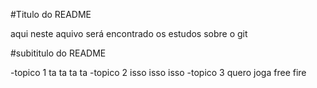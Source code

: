 #Titulo do README

aqui neste aquivo será encontrado os estudos sobre o git

#subititulo do README

-topico  1 ta ta ta ta
-topico  2 isso isso isso
-topico  3 quero joga free fire